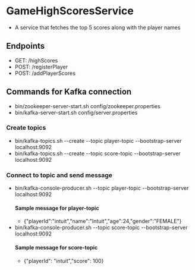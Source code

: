 # GameHighScoresService

- A service that fetches the top 5 scores along with the player names

## Endpoints
- GET: /highScores
- POST: /registerPlayer
- POST: /addPlayerScores

## Commands for Kafka connection

- bin/zookeeper-server-start.sh config/zookeeper.properties
- bin/kafka-server-start.sh config/server.properties

### Create topics
- bin/kafka-topics.sh --create --topic player-topic --bootstrap-server localhost:9092
- bin/kafka-topics.sh --create --topic score-topic --bootstrap-server localhost:9092

### Connect to topic and send message
- bin/kafka-console-producer.sh --topic player-topic --bootstrap-server localhost:9092
    #### Sample message for player-topic
    - {"playerId":"intuit","name":"Intuit","age":24,"gender":"FEMALE"}
- bin/kafka-console-producer.sh --topic score-topic --bootstrap-server localhost:9092
    #### Sample message for score-topic
    - {"playerId": "intuit","score": 100}




